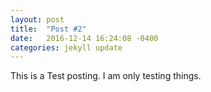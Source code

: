 ```yaml
---
layout: post
title:  "Post #2"
date:   2016-12-14 16:24:08 -0400
categories: jekyll update
---
```

This is a Test posting. I am only testing things.
